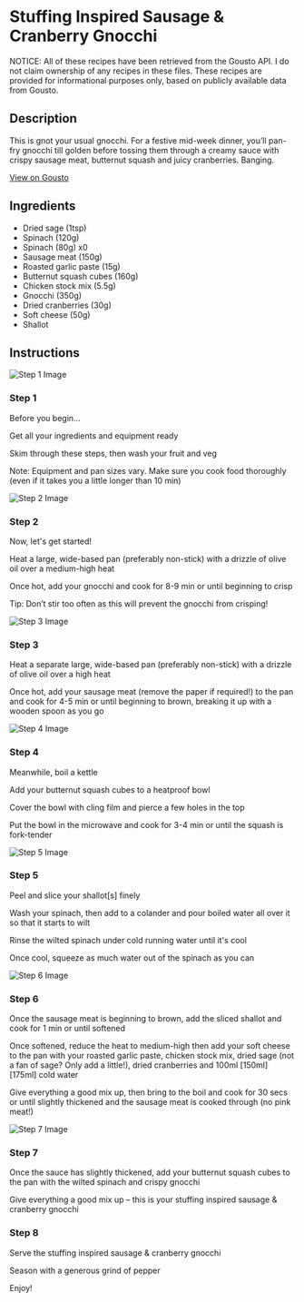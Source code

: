 # Stuffing Inspired Sausage & Cranberry Gnocchi

NOTICE: All of these recipes have been retrieved from the Gousto API. I do not claim ownership of any recipes in these files. These recipes are provided for informational purposes only, based on publicly available data from Gousto.

## Description

This is gnot your usual gnocchi. For a festive mid-week dinner, you’ll pan-fry gnocchi till golden before tossing them through a creamy sauce with crispy sausage meat, butternut squash and juicy cranberries. Banging.

[View on Gousto](https://www.gousto.co.uk/recipes/cookbook/stuffing-inspired-sausage-cranberry-gnocchi)

## Ingredients

- Dried sage (1tsp)
- Spinach (120g)
- Spinach (80g) x0
- Sausage meat (150g)
- Roasted garlic paste (15g)
- Butternut squash cubes (160g)
- Chicken stock mix (5.5g)
- Gnocchi (350g)
- Dried cranberries (30g)
- Soft cheese (50g)
- Shallot

## Instructions

![Step 1 Image](https://production-media.gousto.co.uk/cms/recipe-step-image/Step-1-1696937593323-x200.jpg)

### Step 1

Before you begin...

Get all your ingredients and equipment ready

Skim through these steps, then wash your fruit and veg

Note: Equipment and pan sizes vary. Make sure you cook food thoroughly (even if it takes you a little longer than 10 min)

![Step 2 Image](https://production-media.gousto.co.uk/cms/recipe-step-image/step-2-1696937597793-x200.jpg)

### Step 2

Now, let's get started!

Heat a large, wide-based pan (preferably non-stick) with a drizzle of olive oil over a medium-high heat

Once hot, add your gnocchi and cook for 8-9 min or until beginning to crisp

Tip: Don’t stir too often as this will prevent the gnocchi from crisping!

![Step 3 Image](https://production-media.gousto.co.uk/cms/recipe-step-image/step-3-1696937602082-x200.jpg)

### Step 3

Heat a separate large, wide-based pan (preferably non-stick) with a drizzle of olive oil over a high heat

Once hot, add your sausage meat (remove the paper if required!) to the pan and cook for 4-5 min or until beginning to brown, breaking it up with a wooden spoon as you go

![Step 4 Image](https://production-media.gousto.co.uk/cms/recipe-step-image/step-4-1696937605705-x200.jpg)

### Step 4

Meanwhile, boil a kettle

Add your butternut squash cubes to a heatproof bowl

Cover the bowl with cling film and pierce a few holes in the top

Put the bowl in the microwave and cook for 3-4 min or until the squash is fork-tender

![Step 5 Image](https://production-media.gousto.co.uk/cms/recipe-step-image/step-5-1696937610109-x200.jpg)

### Step 5

Peel and slice your shallot[s] finely

Wash your spinach, then add to a colander and pour boiled water all over it so that it starts to wilt

Rinse the wilted spinach under cold running water until it's cool

Once cool, squeeze as much water out of the spinach as you can

![Step 6 Image](https://production-media.gousto.co.uk/cms/recipe-step-image/step-6-1696937613591-x200.jpg)

### Step 6

Once the sausage meat is beginning to brown, add the sliced shallot and cook for 1 min or until softened

Once softened, reduce the heat to medium-high then add your soft cheese to the pan with your roasted garlic paste, chicken stock mix, dried sage (not a fan of sage? Only add a little!), dried cranberries and 100ml <span class="text-purple">[150ml]<span class="text-danger"> </span>[175ml] </span>cold water

Give everything a good mix up, then bring to the boil and cook for 30 secs or until slightly thickened and the sausage meat is cooked through (no pink meat!)

![Step 7 Image](https://production-media.gousto.co.uk/cms/recipe-step-image/step-7-1696937617057-x200.jpg)

### Step 7

Once the sauce has slightly thickened, add your butternut squash cubes to the pan with the wilted spinach and crispy gnocchi

Give everything a good mix up – this is your stuffing inspired sausage & cranberry gnocchi

### Step 8

Serve the stuffing inspired sausage & cranberry gnocchi

Season with a generous grind of pepper

Enjoy!

